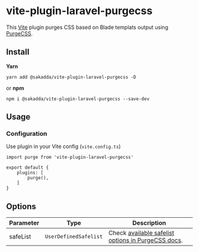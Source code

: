 # vite-plugin-laravel-purgecss
This [Vite](https://github.com/vitejs/vite) plugin purges CSS based on Blade templats output using [PurgeCSS](https://github.com/FullHuman/purgecss).

## Install
**Yarn**
```
yarn add @sakadda/vite-plugin-laravel-purgecss -D
```
or **npm**
```
npm i @sakadda/vite-plugin-laravel-purgecss --save-dev
```

## Usage
### Configuration
Use plugin in your Vite config (`vite.config.ts`)
```
import purge from 'vite-plugin-laravel-purgecss'

export default {
    plugins: [
        purge(),
    ]
}
```

## Options

| Parameter | Type  | Description |
| ----------- | -----------  | ----------- |
| safeList | `UserDefinedSafelist` | Check [available safelist options in PurgeCSS docs](https://purgecss.com/configuration.html#options).
